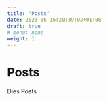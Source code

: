 ```yaml
---
title: "Posts"
date: 2023-06-16T20:39:03+01:00
draft: true
# menu: none
weight: 1
---
```


# Posts 

Dies Posts
